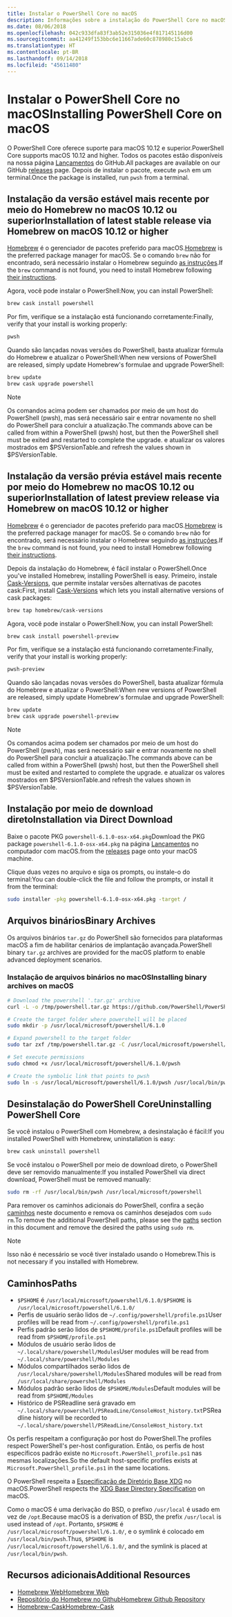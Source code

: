 ```yaml
---
title: Instalar o PowerShell Core no macOS
description: Informações sobre a instalação do PowerShell Core no macOS
ms.date: 08/06/2018
ms.openlocfilehash: 042c933dfa83f3ab52e315036e4f817145116d00
ms.sourcegitcommit: aa41249f153bbc6e11667ade60c878980c15abc6
ms.translationtype: HT
ms.contentlocale: pt-BR
ms.lasthandoff: 09/14/2018
ms.locfileid: "45611480"
---
```

# <a name="installing-powershell-core-on-macos"></a><span data-ttu-id="459ce-103">Instalar o PowerShell Core no macOS</span><span class="sxs-lookup"><span data-stu-id="459ce-103">Installing PowerShell Core on macOS</span></span>

<span data-ttu-id="459ce-104">O PowerShell Core oferece suporte para macOS 10.12 e superior.</span><span class="sxs-lookup"><span data-stu-id="459ce-104">PowerShell Core supports macOS 10.12 and higher.</span></span>
<span data-ttu-id="459ce-105">Todos os pacotes estão disponíveis na nossa página [Lançamentos][] do GitHub.</span><span class="sxs-lookup"><span data-stu-id="459ce-105">All packages are available on our GitHub [releases][] page.</span></span>
<span data-ttu-id="459ce-106">Depois de instalar o pacote, execute `pwsh` em um terminal.</span><span class="sxs-lookup"><span data-stu-id="459ce-106">Once the package is installed, run `pwsh` from a terminal.</span></span>

## <a name="installation-of-latest-stable-release-via-homebrew-on-macos-1012-or-higher"></a><span data-ttu-id="459ce-107">Instalação da versão estável mais recente por meio do Homebrew no macOS 10.12 ou superior</span><span class="sxs-lookup"><span data-stu-id="459ce-107">Installation of latest stable release via Homebrew on macOS 10.12 or higher</span></span>

<span data-ttu-id="459ce-108">[Homebrew][brew] é o gerenciador de pacotes preferido para macOS.</span><span class="sxs-lookup"><span data-stu-id="459ce-108">[Homebrew][brew] is the preferred package manager for macOS.</span></span>
<span data-ttu-id="459ce-109">Se o comando `brew` não for encontrado, será necessário instalar o Homebrew seguindo [as instruções][brew].</span><span class="sxs-lookup"><span data-stu-id="459ce-109">If the `brew` command is not found, you need to install Homebrew following [their instructions][brew].</span></span>

<span data-ttu-id="459ce-110">Agora, você pode instalar o PowerShell:</span><span class="sxs-lookup"><span data-stu-id="459ce-110">Now, you can install PowerShell:</span></span>

```sh
brew cask install powershell
```

<span data-ttu-id="459ce-111">Por fim, verifique se a instalação está funcionando corretamente:</span><span class="sxs-lookup"><span data-stu-id="459ce-111">Finally, verify that your install is working properly:</span></span>

```sh
pwsh
```

<span data-ttu-id="459ce-112">Quando são lançadas novas versões do PowerShell, basta atualizar fórmula do Homebrew e atualizar o PowerShell:</span><span class="sxs-lookup"><span data-stu-id="459ce-112">When new versions of PowerShell are released, simply update Homebrew's formulae and upgrade PowerShell:</span></span>

```sh
brew update
brew cask upgrade powershell
```

> [!NOTE]
> <span data-ttu-id="459ce-113">Os comandos acima podem ser chamados por meio de um host do PowerShell (pwsh), mas será necessário sair e entrar novamente no shell do PowerShell para concluir a atualização.</span><span class="sxs-lookup"><span data-stu-id="459ce-113">The commands above can be called from within a PowerShell (pwsh) host, but then the PowerShell shell must be exited and restarted to complete the upgrade.</span></span>
> <span data-ttu-id="459ce-114">e atualizar os valores mostrados em $PSVersionTable.</span><span class="sxs-lookup"><span data-stu-id="459ce-114">and refresh the values shown in $PSVersionTable.</span></span>

[brew]: http://brew.sh/

## <a name="installation-of-latest-preview-release-via-homebrew-on-macos-1012-or-higher"></a><span data-ttu-id="459ce-115">Instalação da versão prévia estável mais recente por meio do Homebrew no macOS 10.12 ou superior</span><span class="sxs-lookup"><span data-stu-id="459ce-115">Installation of latest preview release via Homebrew on macOS 10.12 or higher</span></span>

<span data-ttu-id="459ce-116">[Homebrew][brew] é o gerenciador de pacotes preferido para macOS.</span><span class="sxs-lookup"><span data-stu-id="459ce-116">[Homebrew][brew] is the preferred package manager for macOS.</span></span>
<span data-ttu-id="459ce-117">Se o comando `brew` não for encontrado, será necessário instalar o Homebrew seguindo [as instruções][brew].</span><span class="sxs-lookup"><span data-stu-id="459ce-117">If the `brew` command is not found, you need to install Homebrew following [their instructions][brew].</span></span>

<span data-ttu-id="459ce-118">Depois da instalação do Homebrew, é fácil instalar o PowerShell.</span><span class="sxs-lookup"><span data-stu-id="459ce-118">Once you've installed Homebrew, installing PowerShell is easy.</span></span>
<span data-ttu-id="459ce-119">Primeiro, instale [Cask-Versions][cask-versions], que permite instalar versões alternativas de pacotes cask:</span><span class="sxs-lookup"><span data-stu-id="459ce-119">First, install [Cask-Versions][cask-versions] which lets you install alternative versions of cask packages:</span></span>

```sh
brew tap homebrew/cask-versions
```

<span data-ttu-id="459ce-120">Agora, você pode instalar o PowerShell:</span><span class="sxs-lookup"><span data-stu-id="459ce-120">Now, you can install PowerShell:</span></span>

```sh
brew cask install powershell-preview
```

<span data-ttu-id="459ce-121">Por fim, verifique se a instalação está funcionando corretamente:</span><span class="sxs-lookup"><span data-stu-id="459ce-121">Finally, verify that your install is working properly:</span></span>

```sh
pwsh-preview
```

<span data-ttu-id="459ce-122">Quando são lançadas novas versões do PowerShell, basta atualizar fórmula do Homebrew e atualizar o PowerShell:</span><span class="sxs-lookup"><span data-stu-id="459ce-122">When new versions of PowerShell are released, simply update Homebrew's formulae and upgrade PowerShell:</span></span>

```sh
brew update
brew cask upgrade powershell-preview
```

> [!NOTE]
> <span data-ttu-id="459ce-123">Os comandos acima podem ser chamados por meio de um host do PowerShell (pwsh), mas será necessário sair e entrar novamente no shell do PowerShell para concluir a atualização.</span><span class="sxs-lookup"><span data-stu-id="459ce-123">The commands above can be called from within a PowerShell (pwsh) host, but then the PowerShell shell must be exited and restarted to complete the upgrade.</span></span>
> <span data-ttu-id="459ce-124">e atualizar os valores mostrados em $PSVersionTable.</span><span class="sxs-lookup"><span data-stu-id="459ce-124">and refresh the values shown in $PSVersionTable.</span></span>

## <a name="installation-via-direct-download"></a><span data-ttu-id="459ce-125">Instalação por meio de download direto</span><span class="sxs-lookup"><span data-stu-id="459ce-125">Installation via Direct Download</span></span>

<span data-ttu-id="459ce-126">Baixe o pacote PKG `powershell-6.1.0-osx-x64.pkg`</span><span class="sxs-lookup"><span data-stu-id="459ce-126">Download the PKG package `powershell-6.1.0-osx-x64.pkg`</span></span>
<span data-ttu-id="459ce-127">na página [Lançamentos][] no computador com macOS.</span><span class="sxs-lookup"><span data-stu-id="459ce-127">from the [releases][] page onto your macOS machine.</span></span>

<span data-ttu-id="459ce-128">Clique duas vezes no arquivo e siga os prompts, ou instale-o do terminal:</span><span class="sxs-lookup"><span data-stu-id="459ce-128">You can double-click the file and follow the prompts, or install it from the terminal:</span></span>

```sh
sudo installer -pkg powershell-6.1.0-osx-x64.pkg -target /
```

## <a name="binary-archives"></a><span data-ttu-id="459ce-129">Arquivos binários</span><span class="sxs-lookup"><span data-stu-id="459ce-129">Binary Archives</span></span>

<span data-ttu-id="459ce-130">Os arquivos binários `tar.gz` do PowerShell são fornecidos para plataformas macOS a fim de habilitar cenários de implantação avançada.</span><span class="sxs-lookup"><span data-stu-id="459ce-130">PowerShell binary `tar.gz` archives are provided for the macOS platform to enable advanced deployment scenarios.</span></span>

### <a name="installing-binary-archives-on-macos"></a><span data-ttu-id="459ce-131">Instalação de arquivos binários no macOS</span><span class="sxs-lookup"><span data-stu-id="459ce-131">Installing binary archives on macOS</span></span>

```sh
# Download the powershell '.tar.gz' archive
curl -L -o /tmp/powershell.tar.gz https://github.com/PowerShell/PowerShell/releases/download/v6.1.0/powershell-6.1.0-osx-x64.tar.gz

# Create the target folder where powershell will be placed
sudo mkdir -p /usr/local/microsoft/powershell/6.1.0

# Expand powershell to the target folder
sudo tar zxf /tmp/powershell.tar.gz -C /usr/local/microsoft/powershell/6.1.0

# Set execute permissions
sudo chmod +x /usr/local/microsoft/powershell/6.1.0/pwsh

# Create the symbolic link that points to pwsh
sudo ln -s /usr/local/microsoft/powershell/6.1.0/pwsh /usr/local/bin/pwsh
```

## <a name="uninstalling-powershell-core"></a><span data-ttu-id="459ce-132">Desinstalação do PowerShell Core</span><span class="sxs-lookup"><span data-stu-id="459ce-132">Uninstalling PowerShell Core</span></span>

<span data-ttu-id="459ce-133">Se você instalou o PowerShell com Homebrew, a desinstalação é fácil:</span><span class="sxs-lookup"><span data-stu-id="459ce-133">If you installed PowerShell with Homebrew, uninstallation is easy:</span></span>

```sh
brew cask uninstall powershell
```

<span data-ttu-id="459ce-134">Se você instalou o PowerShell por meio de download direto, o PowerShell deve ser removido manualmente:</span><span class="sxs-lookup"><span data-stu-id="459ce-134">If you installed PowerShell via direct download, PowerShell must be removed manually:</span></span>

```sh
sudo rm -rf /usr/local/bin/pwsh /usr/local/microsoft/powershell
```

<span data-ttu-id="459ce-135">Para remover os caminhos adicionais do PowerShell, confira a seção [caminhos](#paths) neste documento e remova os caminhos desejados com `sudo rm`.</span><span class="sxs-lookup"><span data-stu-id="459ce-135">To remove the additional PowerShell paths, please see the [paths](#paths) section in this document and remove the desired the paths using `sudo rm`.</span></span>

> [!NOTE]
> <span data-ttu-id="459ce-136">Isso não é necessário se você tiver instalado usando o Homebrew.</span><span class="sxs-lookup"><span data-stu-id="459ce-136">This is not necessary if you installed with Homebrew.</span></span>

## <a name="paths"></a><span data-ttu-id="459ce-137">Caminhos</span><span class="sxs-lookup"><span data-stu-id="459ce-137">Paths</span></span>

* <span data-ttu-id="459ce-138">`$PSHOME` é `/usr/local/microsoft/powershell/6.1.0/`</span><span class="sxs-lookup"><span data-stu-id="459ce-138">`$PSHOME` is `/usr/local/microsoft/powershell/6.1.0/`</span></span>
* <span data-ttu-id="459ce-139">Perfis de usuário serão lidos de `~/.config/powershell/profile.ps1`</span><span class="sxs-lookup"><span data-stu-id="459ce-139">User profiles will be read from `~/.config/powershell/profile.ps1`</span></span>
* <span data-ttu-id="459ce-140">Perfis padrão serão lidos de `$PSHOME/profile.ps1`</span><span class="sxs-lookup"><span data-stu-id="459ce-140">Default profiles will be read from `$PSHOME/profile.ps1`</span></span>
* <span data-ttu-id="459ce-141">Módulos de usuário serão lidos de `~/.local/share/powershell/Modules`</span><span class="sxs-lookup"><span data-stu-id="459ce-141">User modules will be read from `~/.local/share/powershell/Modules`</span></span>
* <span data-ttu-id="459ce-142">Módulos compartilhados serão lidos de `/usr/local/share/powershell/Modules`</span><span class="sxs-lookup"><span data-stu-id="459ce-142">Shared modules will be read from `/usr/local/share/powershell/Modules`</span></span>
* <span data-ttu-id="459ce-143">Módulos padrão serão lidos de `$PSHOME/Modules`</span><span class="sxs-lookup"><span data-stu-id="459ce-143">Default modules will be read from `$PSHOME/Modules`</span></span>
* <span data-ttu-id="459ce-144">Histórico de PSReadline será gravado em `~/.local/share/powershell/PSReadLine/ConsoleHost_history.txt`</span><span class="sxs-lookup"><span data-stu-id="459ce-144">PSReadline history will be recorded to `~/.local/share/powershell/PSReadLine/ConsoleHost_history.txt`</span></span>

<span data-ttu-id="459ce-145">Os perfis respeitam a configuração por host do PowerShell.</span><span class="sxs-lookup"><span data-stu-id="459ce-145">The profiles respect PowerShell's per-host configuration.</span></span>
<span data-ttu-id="459ce-146">Então, os perfis de host específicos padrão existe no `Microsoft.PowerShell_profile.ps1` nas mesmas localizações.</span><span class="sxs-lookup"><span data-stu-id="459ce-146">So the default host-specific profiles exists at `Microsoft.PowerShell_profile.ps1` in the same locations.</span></span>

<span data-ttu-id="459ce-147">O PowerShell respeita a [Especificação de Diretório Base XDG][xdg-bds] no macOS.</span><span class="sxs-lookup"><span data-stu-id="459ce-147">PowerShell respects the [XDG Base Directory Specification][xdg-bds] on macOS.</span></span>

<span data-ttu-id="459ce-148">Como o macOS é uma derivação do BSD, o prefixo `/usr/local` é usado em vez de `/opt`.</span><span class="sxs-lookup"><span data-stu-id="459ce-148">Because macOS is a derivation of BSD, the prefix `/usr/local` is used instead of `/opt`.</span></span>
<span data-ttu-id="459ce-149">Portanto, `$PSHOME` é `/usr/local/microsoft/powershell/6.1.0/`, e o symlink é colocado em `/usr/local/bin/pwsh`.</span><span class="sxs-lookup"><span data-stu-id="459ce-149">Thus, `$PSHOME` is `/usr/local/microsoft/powershell/6.1.0/`, and the symlink is placed at `/usr/local/bin/pwsh`.</span></span>

## <a name="additional-resources"></a><span data-ttu-id="459ce-150">Recursos adicionais</span><span class="sxs-lookup"><span data-stu-id="459ce-150">Additional Resources</span></span>

* <span data-ttu-id="459ce-151">[Homebrew Web][brew]</span><span class="sxs-lookup"><span data-stu-id="459ce-151">[Homebrew Web][brew]</span></span>
* <span data-ttu-id="459ce-152">[Repositório do Homebrew no Github][GitHub]</span><span class="sxs-lookup"><span data-stu-id="459ce-152">[Homebrew Github Repository][GitHub]</span></span>
* <span data-ttu-id="459ce-153">[Homebrew-Cask][cask]</span><span class="sxs-lookup"><span data-stu-id="459ce-153">[Homebrew-Cask][cask]</span></span>

[brew]: http://brew.sh/
[Cask]: https://github.com/Homebrew/homebrew-cask
[cask-versions]: https://github.com/Homebrew/homebrew-cask-versions
[GitHub]: https://github.com/Homebrew
[Lançamentos]: https://github.com/PowerShell/PowerShell/releases/latest
[releases]: https://github.com/PowerShell/PowerShell/releases/latest
[xdg-bds]: https://specifications.freedesktop.org/basedir-spec/basedir-spec-latest.html
